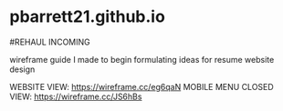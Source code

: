 # pbarrett21.github.io


#REHAUL INCOMING

wireframe guide I made to begin formulating ideas for resume website design

WEBSITE VIEW: https://wireframe.cc/eg6qaN
MOBILE MENU CLOSED VIEW: https://wireframe.cc/JS6hBs
